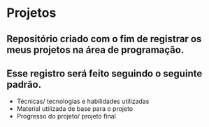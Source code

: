 # Projetos

## Repositório criado com o fim de registrar os meus projetos na área de programação.

## Esse registro será feito seguindo o seguinte padrão.
* Técnicas/ tecnologias e habilidades utilizadas
* Material utilizada de base para o projeto
* Progresso do projeto/ projeto final
